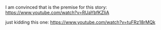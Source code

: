 I am convinced that is the premise for this story: https://www.youtube.com/watch?v=RUaYbfKZIiA

just kidding this one: https://www.youtube.com/watch?v=tuFRz18rMQk
